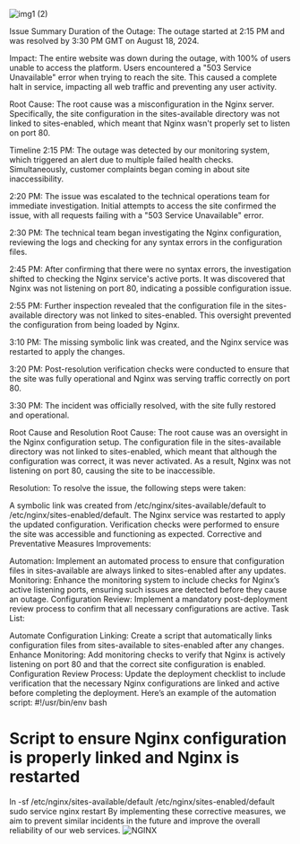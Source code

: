 ![img1 (2)](https://github.com/user-attachments/assets/8179724f-4b67-4ebe-b395-ef79c8670879)

Issue Summary
Duration of the Outage:
The outage started at 2:15 PM and was resolved by 3:30 PM GMT on August 18, 2024.

Impact:
The entire website was down during the outage, with 100% of users unable to access the platform. Users encountered a "503 Service Unavailable" error when trying to reach the site. This caused a complete halt in service, impacting all web traffic and preventing any user activity.

Root Cause:
The root cause was a misconfiguration in the Nginx server. Specifically, the site configuration in the sites-available directory was not linked to sites-enabled, which meant that Nginx wasn't properly set to listen on port 80.

Timeline
2:15 PM:
The outage was detected by our monitoring system, which triggered an alert due to multiple failed health checks. Simultaneously, customer complaints began coming in about site inaccessibility.

2:20 PM:
The issue was escalated to the technical operations team for immediate investigation. Initial attempts to access the site confirmed the issue, with all requests failing with a "503 Service Unavailable" error.

2:30 PM:
The technical team began investigating the Nginx configuration, reviewing the logs and checking for any syntax errors in the configuration files.

2:45 PM:
After confirming that there were no syntax errors, the investigation shifted to checking the Nginx service's active ports. It was discovered that Nginx was not listening on port 80, indicating a possible configuration issue.

2:55 PM:
Further inspection revealed that the configuration file in the sites-available directory was not linked to sites-enabled. This oversight prevented the configuration from being loaded by Nginx.

3:10 PM:
The missing symbolic link was created, and the Nginx service was restarted to apply the changes.

3:20 PM:
Post-resolution verification checks were conducted to ensure that the site was fully operational and Nginx was serving traffic correctly on port 80.

3:30 PM:
The incident was officially resolved, with the site fully restored and operational.

Root Cause and Resolution
Root Cause:
The root cause was an oversight in the Nginx configuration setup. The configuration file in the sites-available directory was not linked to sites-enabled, which meant that although the configuration was correct, it was never activated. As a result, Nginx was not listening on port 80, causing the site to be inaccessible.

Resolution:
To resolve the issue, the following steps were taken:

A symbolic link was created from /etc/nginx/sites-available/default to /etc/nginx/sites-enabled/default.
The Nginx service was restarted to apply the updated configuration.
Verification checks were performed to ensure the site was accessible and functioning as expected.
Corrective and Preventative Measures
Improvements:

Automation: Implement an automated process to ensure that configuration files in sites-available are always linked to sites-enabled after any updates.
Monitoring: Enhance the monitoring system to include checks for Nginx’s active listening ports, ensuring such issues are detected before they cause an outage.
Configuration Review: Implement a mandatory post-deployment review process to confirm that all necessary configurations are active.
Task List:

Automate Configuration Linking: Create a script that automatically links configuration files from sites-available to sites-enabled after any changes.
Enhance Monitoring: Add monitoring checks to verify that Nginx is actively listening on port 80 and that the correct site configuration is enabled.
Configuration Review Process: Update the deployment checklist to include verification that the necessary Nginx configurations are linked and active before completing the deployment.
Here’s an example of the automation script:
#!/usr/bin/env bash
# Script to ensure Nginx configuration is properly linked and Nginx is restarted

ln -sf /etc/nginx/sites-available/default /etc/nginx/sites-enabled/default
sudo service nginx restart
By implementing these corrective measures, we aim to prevent similar incidents in the future and improve the overall reliability of our web services.
![NGINX](https://github.com/user-attachments/assets/371f7246-eb57-493c-8992-8f406f7e6fe0)

